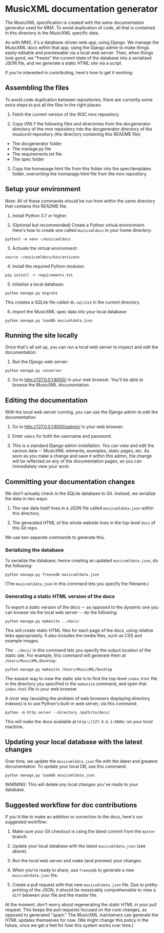 # MusicXML documentation generator

The MusicXML specification is created with the same documentation
generator used for MNX. To avoid duplication of code, all that
is contained in this directory is the MusicXML specific data.

As with MNX, it's a database-driven web app, using Django. We 
manage the MusicXML docs within that app, using the Django admin
to make things easily editable and previewable via a local web
server. Then, when things look good, we "freeze" the current
state of the database into a serialized JSON file, and we
generate a static HTML site via a script.

If you're interested in contributing, here's how to get it
working:

## Assembling the files

To avoid code duplication between repositories, there are 
currently some extra steps to put all the files in the right
places.

1. Fetch the current version of the W3C mnx repository.

2. Copy *ONLY* the following files and directories from the 
docgenerator directory of the mnx repository into the
docgenerator directory of the musicxml repository (the
directory containing this README file):

- The docgenerator folder
- The manage.py file
- The requirements.txt file
- The spec folder

3. Copy the homepage.html file from this folder into the 
spec/templates folder, overwriting the homepage.html file from
the mnx repository.

## Setup your environment

Note: All of these commands should be run from within the
same directory that contains this README file.

1. Install Python 3.7 or higher.

2. (Optional but recommended) Create a Python virtual environment.
Here's how to create one called `musicxmldocs` in your home directory:

```
python3 -m venv ~/musicxmldocs
```

3. Activate the virtual environment:

```
source ~/musicxmldocs/bin/activate
```

4. Install the required Python modules:

```
pip install -r requirements.txt
```

5. Initialize a local database:

```
python manage.py migrate
```

This creates a SQLite file called `db.sqlite3` in the current
directory.

6. Import the MusicXML spec data into your local database:

```
python manage.py loaddb musicmldata.json
```

## Running the site locally

Once that's all set up, you can run a local web server to
inspect and edit the documentation:

1. Run the Django web server:

```
python manage.py runserver
```

2. Go to http://127.0.0.1:8000/ in your web browser.
You'll be able to browse the MusicXML documentation.

## Editing the documentation

With the local web server running, you can use the
Django admin to edit the documentation:

1. Go to http://127.0.0.1:8000/admin/ in your web
browser.

2. Enter `admin` for both the username and password.

3. This is a standard Django admin installation. You
can view and edit the various data -- MusicXML elements,
examples, static pages, etc. As soon as you make a change
and save it within this admin, the change will be
reflected on any of the documentation pages, so you
can immediately view your work.

## Committing your documentation changes

We don't actually check in the SQLite database to Git.
Instead, we serialize the data in two ways:

1. The raw data itself lives in a JSON file called
`musicxmldata.json` within this directory.

2. The generated HTML of the whole website lives
in the top-level `docs` of this Git repo.

We use two separate commands to generate this.

### Serializing the database

To serialize the database, hence creating an updated
`musicxmldata.json`, do the following:

```
python manage.py freezedb musicxmldata.json
```

(The `musicxmldata.json` in this command lets you 
specify the filename.)

### Generating a static HTML version of the docs

To export a static version of the docs -- as opposed
to the dynamic one you can browse via the local web
server -- do the following:

```
python manage.py makesite ../docs/
```

This will create static HTML files for each page of the
docs, using relative links appropriately. It also includes
the media files, such as CSS and example images.

The `../docs/` in this command lets you specify the
output location of the static site. For example, this
command will generate them at `/Users/MusicXML/Desktop`:

```
python manage.py makesite /Users/MusicXML/Desktop
```

The easiest way to view the static site is to find the
top-level `index.html` file in the directory you
specified in the `makesite` command, and open that
`index.html` file in your web browser.

A nicer way (avoiding the problem of web browsers
displaying directory indexes) is to use Python's built-in
web server, via this command:

```
python -m http.server --directory /path/to/docs/
```

This will make the docs available at `http://127.0.0.1:8000/`
on your local machine.

## Updating your local database with the latest changes

Over time, we update the `musicxmldata.json` file with the
latest and greatest documentation. To update your local
DB, use this command:

```
python manage.py loaddb musicxmldata.json
```

WARNING: This will delete any local changes you've made
to your database.

## Suggested workflow for doc contributions

If you'd like to make an addition or correction to the docs,
here's our suggested workflow:

1. Make sure your Git checkout is using the latest commit
from the `master` branch.

2. Update your local database with the latest `musicxmldata.json`
(see above).

3. Run the local web server and make (and preview) your changes.

4. When you're ready to share, use `freezedb` to generate
a new `musicxmldata.json` file.

5. Create a pull request with that new `musicxmldata.json` file.
Due to pretty-printing of the JSON, it should be reasonably
comprehensible to view a `diff` between your file and the
master file.

At the moment, don't worry about regenerating the static HTML
in your pull request. This keeps the pull requests focused
on the core changes, as opposed to generated "spam." The MusicXML
maintainers can generate the HTML updates themselves for now.
(We might change this policy in the future, once we get a feel
for how this system works over time.)
